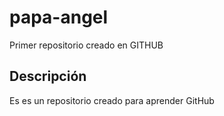 # papa-angel
Primer repositorio creado en GITHUB

## Descripción
Es es un repositorio creado para aprender GitHub

